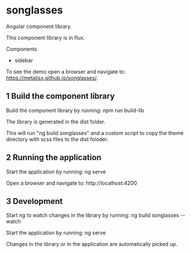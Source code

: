 # songlasses

Angular component library.

This component library is in flux.

Components
 * sidebar

To see the demo open a browser and navigate to: https://metalisx.github.io/songlasses/.

## 1 Build the component library

Build the component library by running: npm run build-lib

The library is generated in the dist folder.

This will run "ng build songlasses" and a custom script to copy the theme directory with scss files to the dist foloder.

## 2 Running the application

Start the application by running: ng serve

Open a browser and navigate to: http://localhost:4200

## 3 Development

Start ng to watch changes in the library by running: ng build songlasses --watch

Start the application by running: ng serve

Changes in the library or in the application are automatically picked up. 
